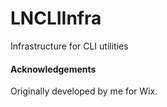 # LNCLIInfra

Infrastructure for CLI utilities

#### Acknowledgements

Originally developed by me for Wix.